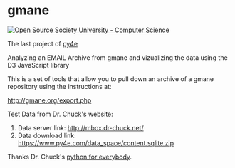# gmane
<a href="https://github.com/ossu/computer-science">
	<img alt="Open Source Society University - Computer Science" src="https://img.shields.io/badge/OSSU-computer--science-blue.svg">
</a>

The last project of [py4e](https://www.py4e.com/)

Analyzing an EMAIL Archive from gmane and vizualizing the data
using the D3 JavaScript library

This is a set of tools that allow you to pull down an archive
of a gmane repository using the instructions at:

http://gmane.org/export.php

Test Data from Dr. Chuck's website:
1. Data server link:
http://mbox.dr-chuck.net/
2. Data download link:
https://www.py4e.com/data_space/content.sqlite.zip

Thanks Dr. Chuck's [python for everybody](https://www.py4e.com).
